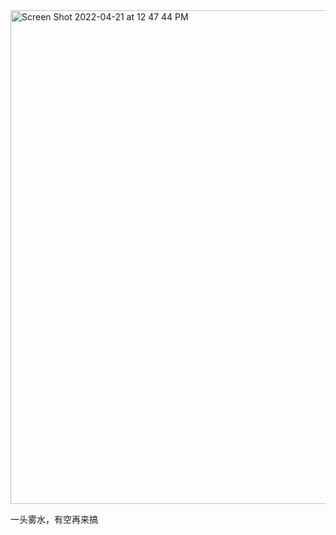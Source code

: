 <img width="790" alt="Screen Shot 2022-04-21 at 12 47 44 PM" src="https://user-images.githubusercontent.com/59748598/164541103-9e9a70fa-6989-4b2a-8e8b-5cf575c12f60.png">

一头雾水，有空再来搞


